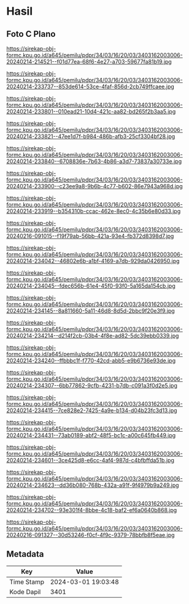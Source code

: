 # Hasil

## Foto C Plano

https://sirekap-obj-formc.kpu.go.id/a645/pemilu/pdpr/34/03/16/20/03/3403162003006-20240214-214521--f01d77ea-68f6-4e27-a703-59677fa81b19.jpg

https://sirekap-obj-formc.kpu.go.id/a645/pemilu/pdpr/34/03/16/20/03/3403162003006-20240214-233737--853de614-53ce-4faf-856d-2cb749ffcaee.jpg

https://sirekap-obj-formc.kpu.go.id/a645/pemilu/pdpr/34/03/16/20/03/3403162003006-20240214-233801--010ead21-10d4-421c-aa82-bd265f2b3aa5.jpg

https://sirekap-obj-formc.kpu.go.id/a645/pemilu/pdpr/34/03/16/20/03/3403162003006-20240214-233821--47ee1d7f-b984-486b-afb3-25cf3304bf28.jpg

https://sirekap-obj-formc.kpu.go.id/a645/pemilu/pdpr/34/03/16/20/03/3403162003006-20240214-233840--6708836e-7b63-4b86-a3d7-73837a30733e.jpg

https://sirekap-obj-formc.kpu.go.id/a645/pemilu/pdpr/34/03/16/20/03/3403162003006-20240214-233900--c23ee9a8-9b6b-4c77-b602-86e7943a968d.jpg

https://sirekap-obj-formc.kpu.go.id/a645/pemilu/pdpr/34/03/16/20/03/3403162003006-20240214-233919--b354310b-ccac-462e-8ec0-4c35b6e80d33.jpg

https://sirekap-obj-formc.kpu.go.id/a645/pemilu/pdpr/34/03/16/20/03/3403162003006-20240216-091015--f19f79ab-56bb-421a-93e4-fb372d8398d7.jpg

https://sirekap-obj-formc.kpu.go.id/a645/pemilu/pdpr/34/03/16/20/03/3403162003006-20240214-234042--46802e6b-a1bf-4169-a7db-929da0426950.jpg

https://sirekap-obj-formc.kpu.go.id/a645/pemilu/pdpr/34/03/16/20/03/3403162003006-20240214-234045--fdec656b-61e4-45f0-93f0-5a165da154cb.jpg

https://sirekap-obj-formc.kpu.go.id/a645/pemilu/pdpr/34/03/16/20/03/3403162003006-20240214-234145--8a811660-5a11-46d8-8d5d-2bbc9f20e3f9.jpg

https://sirekap-obj-formc.kpu.go.id/a645/pemilu/pdpr/34/03/16/20/03/3403162003006-20240214-234214--d214f2cb-03b4-4f8e-ad82-5dc39ebb0339.jpg

https://sirekap-obj-formc.kpu.go.id/a645/pemilu/pdpr/34/03/16/20/03/3403162003006-20240214-234240--ffbbbc1f-f770-42cd-abb5-e9b6736e93de.jpg

https://sirekap-obj-formc.kpu.go.id/a645/pemilu/pdpr/34/03/16/20/03/3403162003006-20240214-234307--6bb77862-9cfb-4231-b7db-c091a3f0d2e5.jpg

https://sirekap-obj-formc.kpu.go.id/a645/pemilu/pdpr/34/03/16/20/03/3403162003006-20240214-234415--7ce828e2-7425-4a9e-b134-d04b23fc3d13.jpg

https://sirekap-obj-formc.kpu.go.id/a645/pemilu/pdpr/34/03/16/20/03/3403162003006-20240214-234431--73ab0189-abf2-48f5-bc1c-a00c645fb449.jpg

https://sirekap-obj-formc.kpu.go.id/a645/pemilu/pdpr/34/03/16/20/03/3403162003006-20240214-234601--3ce425d8-e6cc-4af4-987d-c4bfbffda51b.jpg

https://sirekap-obj-formc.kpu.go.id/a645/pemilu/pdpr/34/03/16/20/03/3403162003006-20240214-234623--dd36b080-768b-432a-a91f-9f4979b9a249.jpg

https://sirekap-obj-formc.kpu.go.id/a645/pemilu/pdpr/34/03/16/20/03/3403162003006-20240214-234702--93e301f4-8bbe-4c18-baf2-ef6a0640b868.jpg

https://sirekap-obj-formc.kpu.go.id/a645/pemilu/pdpr/34/03/16/20/03/3403162003006-20240216-091327--30d53246-f0cf-4f9c-9379-78bbfb8f5eae.jpg


## Metadata

| Key        | Value               |
| ---------- | ------------------- |
| Time Stamp | 2024-03-01 19:03:48 |
| Kode Dapil | 3401                |



